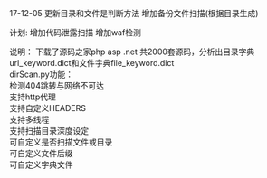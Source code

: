 17-12-05
更新目录和文件是判断方法
增加备份文件扫描(根据目录生成)

计划:
增加代码泄露扫描
增加waf检测

说明：
下载了源码之家php asp .net 共2000套源码，分析出目录字典url_keyword.dict和文件字典file_keyword.dict</br>
dirScan.py功能：</br>
检测404跳转与网络不可达</br>
支持http代理</br>
支持自定义HEADERS</br>
支持多线程</br>
支持扫描目录深度设定</br>
可自定义是否扫描文件或目录</br>
可自定义文件后缀</br>
可自定义字典文件</br>

